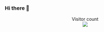 ### Hi there 👋

<p align="center"> 
  Visitor count<br>
  <img src="https://profile-counter.glitch.me/xyding1993/count.svg" />
</p>


<!--
**xyding1993/xyding1993** is a ✨ _special_ ✨ repository because its `README.md` (this file) appears on your GitHub profile.

Here are some ideas to get you started:

- 🔭 I’m currently working on ...
- 🌱 I’m currently learning ...
- 👯 I’m looking to collaborate on ...
- 🤔 I’m looking for help with ...
- 💬 Ask me about ...
- 📫 How to reach me: ...
- 😄 Pronouns: ...
- ⚡ Fun fact: ...
-->
